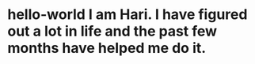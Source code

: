 # hello-world I am Hari. I have figured out a lot in life and the past few months have helped me do it. 
